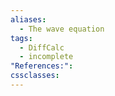 ```yaml
---
aliases:
  - The wave equation
tags:
  - DiffCalc
  - incomplete
"References:": 
cssclasses:
---
```

